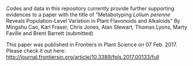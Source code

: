 Codes and data in this repository currently provide further supporting evidences to a paper with the title of 
"Metabotyping *Lolium perenne* Reveals Population-Level Variation in Plant Flavonoids and Alkaloids"
By Mingshu Cao, Karl Fraser, Chris Jones, Alan Stewart, Thomas Lyons, Marty Faville and Brent Barrett (submitted)

This paper was published in Frontiers in Plant Science on 07 Feb. 2017. 
Please check it out here: http://journal.frontiersin.org/article/10.3389/fpls.2017.00133/full


   

